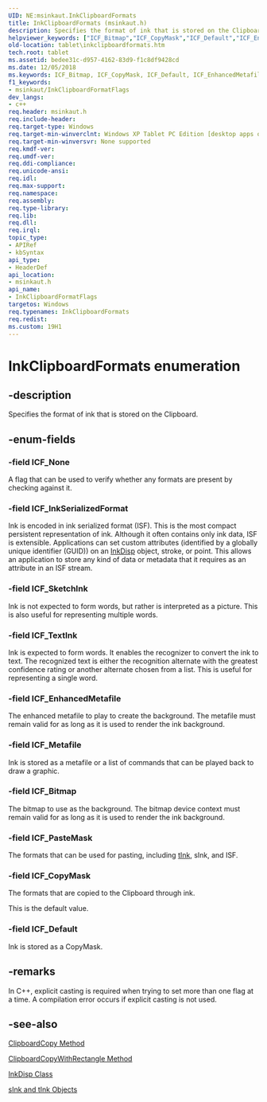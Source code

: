 ```yaml
---
UID: NE:msinkaut.InkClipboardFormats
title: InkClipboardFormats (msinkaut.h)
description: Specifies the format of ink that is stored on the Clipboard.helpviewer_keywords: ["ICF_Bitmap","ICF_CopyMask","ICF_Default","ICF_EnhancedMetafile","ICF_InkSerializedFormat","ICF_Metafile","ICF_None","ICF_PasteMask","ICF_SketchInk","ICF_TextInk","InkClipboardFormatFlags","InkClipboardFormatFlags enumeration [Tablet PC]","InkClipboardFormats","InkClipboardFormats enumeration [Tablet PC]","bedee31c-d957-4162-83d9-f1c8df9428cd","msinkaut/ICF_Bitmap","msinkaut/ICF_CopyMask","msinkaut/ICF_Default","msinkaut/ICF_EnhancedMetafile","msinkaut/ICF_InkSerializedFormat","msinkaut/ICF_Metafile","msinkaut/ICF_None","msinkaut/ICF_PasteMask","msinkaut/ICF_SketchInk","msinkaut/ICF_TextInk","msinkaut/InkClipboardFormats","tablet.inkclipboardformats"]
old-location: tablet\inkclipboardformats.htm
tech.root: tablet
ms.assetid: bedee31c-d957-4162-83d9-f1c8df9428cd
ms.date: 12/05/2018
ms.keywords: ICF_Bitmap, ICF_CopyMask, ICF_Default, ICF_EnhancedMetafile, ICF_InkSerializedFormat, ICF_Metafile, ICF_None, ICF_PasteMask, ICF_SketchInk, ICF_TextInk, InkClipboardFormatFlags, InkClipboardFormatFlags enumeration [Tablet PC], InkClipboardFormats, InkClipboardFormats enumeration [Tablet PC], bedee31c-d957-4162-83d9-f1c8df9428cd, msinkaut/ICF_Bitmap, msinkaut/ICF_CopyMask, msinkaut/ICF_Default, msinkaut/ICF_EnhancedMetafile, msinkaut/ICF_InkSerializedFormat, msinkaut/ICF_Metafile, msinkaut/ICF_None, msinkaut/ICF_PasteMask, msinkaut/ICF_SketchInk, msinkaut/ICF_TextInk, msinkaut/InkClipboardFormats, tablet.inkclipboardformats
f1_keywords:
- msinkaut/InkClipboardFormatFlags
dev_langs:
- c++
req.header: msinkaut.h
req.include-header: 
req.target-type: Windows
req.target-min-winverclnt: Windows XP Tablet PC Edition [desktop apps only]
req.target-min-winversvr: None supported
req.kmdf-ver: 
req.umdf-ver: 
req.ddi-compliance: 
req.unicode-ansi: 
req.idl: 
req.max-support: 
req.namespace: 
req.assembly: 
req.type-library: 
req.lib: 
req.dll: 
req.irql: 
topic_type:
- APIRef
- kbSyntax
api_type:
- HeaderDef
api_location:
- msinkaut.h
api_name:
- InkClipboardFormatFlags
targetos: Windows
req.typenames: InkClipboardFormats
req.redist: 
ms.custom: 19H1
---
```


# InkClipboardFormats enumeration


## -description



Specifies the format of ink that is stored on the Clipboard.




## -enum-fields




### -field ICF_None

 A flag that can be used to verify whether any formats are present by checking against it.


### -field ICF_InkSerializedFormat

Ink is encoded in ink serialized format (ISF). This is the most compact persistent representation of ink. Although it often contains only ink data, ISF is extensible. Applications can set custom attributes (identified by a globally unique identifier (GUID)) on an <a href="https://docs.microsoft.com/windows/desktop/tablet/inkdisp-class">InkDisp</a> object, stroke, or point. This allows an application to store any kind of data or metadata that it requires as an attribute in an ISF stream.


### -field ICF_SketchInk

Ink is not expected to form words, but rather is interpreted as a picture. This is also useful for representing multiple words.


### -field ICF_TextInk

Ink is expected to form words. It enables the recognizer to convert the ink to text. The recognized text is either the recognition alternate with the greatest confidence rating or another alternate chosen from a list. This is useful for representing a single word.


### -field ICF_EnhancedMetafile

The enhanced metafile to play to create the background. The metafile must remain valid for as long as it is used to render the ink background.


### -field ICF_Metafile

Ink is stored as a metafile or a list of commands that can be played back to draw a graphic.


### -field ICF_Bitmap

The bitmap to use as the background. The bitmap device context must remain valid for as long as it is used to render the ink background.


### -field ICF_PasteMask

The formats that can be used for pasting, including <a href="https://docs.microsoft.com/windows/desktop/tablet/sink-and-tink-objects">tInk</a>, sInk, and ISF.


### -field ICF_CopyMask

The formats that are copied to the Clipboard through ink.

This is the default value.


### -field ICF_Default

Ink is stored as a CopyMask.


## -remarks



In C++, explicit casting is required when trying to set more than one flag at a time. A compilation error occurs if explicit casting is not used.




## -see-also




<a href="https://docs.microsoft.com/windows/desktop/api/msinkaut/nf-msinkaut-iinkdisp-clipboardcopy">ClipboardCopy Method</a>



<a href="https://docs.microsoft.com/windows/desktop/api/msinkaut/nf-msinkaut-iinkdisp-clipboardcopywithrectangle">ClipboardCopyWithRectangle Method</a>



<a href="https://docs.microsoft.com/windows/desktop/tablet/inkdisp-class">InkDisp Class</a>



<a href="https://docs.microsoft.com/windows/desktop/tablet/sink-and-tink-objects">sInk and tInk Objects</a>
 

 

